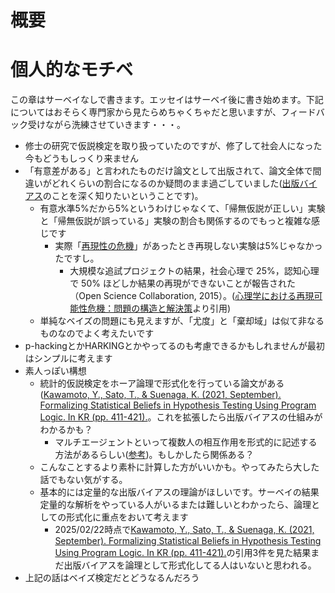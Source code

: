# 概要

# 個人的なモチベ
この章はサーベイなしで書きます。エッセイはサーベイ後に書き始めます。下記についてはおそらく専門家から見たらめちゃくちゃだと思いますが、フィードバック受けながら洗練させていきます・・・。
- 修士の研究で仮説検定を取り扱っていたのですが、修了して社会人になった今もどうもしっくり来ません
- 「有意差がある」と言われたものだけ論文として出版されて、論文全体で間違いがどれくらいの割合になるのか疑問のまま過ごしていました([出版バイアス](https://www.jspt.or.jp/ebpt_glossary/publicationbias.html)のことを深く知りたいということです)。
  - 有意水準5%だから5%というわけじゃなくて、「帰無仮説が正しい」実験と「帰無仮説が誤っている」実験の割合も関係するのでもっと複雑な感じです
    - 実際「[再現性の危機](https://www.jstage.jst.go.jp/article/sjpr/59/1/59_3/_pdf)」があったとき再現しない実験は5%じゃなかったですし。
      - 大規模な追試プロジェクトの結果，社会心理で 25%，認知心理で 50% ほどしか結果の再現ができないことが報告された（Open Science Collaboration, 2015）。([心理学における再現可能性危機：問題の構造と解決策](https://www.jstage.jst.go.jp/article/sjpr/59/1/59_3/_pdf)より引用)
  - 単純なベイズの問題にも見えますが、「尤度」と「棄却域」は似て非なるものなのでよく考えたいです
- p-hackingとかHARKINGとかやってるのも考慮できるかもしれませんが最初はシンプルに考えます
- 素人っぽい構想
  - 統計的仮説検定をホーア論理で形式化を行っている論文がある([Kawamoto, Y., Sato, T., & Suenaga, K. (2021, September). Formalizing Statistical Beliefs in Hypothesis Testing Using Program Logic. In KR (pp. 411-421).](https://staff.aist.go.jp/yusuke.kawamoto/papers/KR2021long.pdf)。これを拡張したら出版バイアスの仕組みがわかるかも？
    - マルチエージェントといって複数人の相互作用を形式的に記述する方法があるらしい([参考](https://www.jstage.jst.go.jp/article/jjsai/25/3/25_429/_pdf))。もしかしたら関係ある？
  - こんなことするより素朴に計算した方がいいかも。やってみたら大した話でもない気がする。 
  - 基本的には定量的な出版バイアスの理論がほしいです。サーベイの結果定量的な解析をやっている人がいるまたは難しいとわかったら、論理としての形式化に重点をおいて考えます
    - 2025/02/22時点で[Kawamoto, Y., Sato, T., & Suenaga, K. (2021, September). Formalizing Statistical Beliefs in Hypothesis Testing Using Program Logic. In KR (pp. 411-421).](https://staff.aist.go.jp/yusuke.kawamoto/papers/KR2021long.pdf)の引用3件を見た結果まだ出版バイアスを論理として形式化してる人はいないと思われる。
- 上記の話はベイズ検定だとどうなるんだろう
